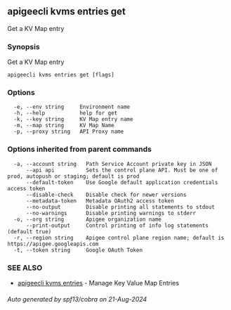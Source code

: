 ## apigeecli kvms entries get

Get a KV Map entry

### Synopsis

Get a KV Map entry

```
apigeecli kvms entries get [flags]
```

### Options

```
  -e, --env string     Environment name
  -h, --help           help for get
  -k, --key string     KV Map entry name
  -m, --map string     KV Map Name
  -p, --proxy string   API Proxy name
```

### Options inherited from parent commands

```
  -a, --account string   Path Service Account private key in JSON
      --api api          Sets the control plane API. Must be one of prod, autopush or staging; default is prod
      --default-token    Use Google default application credentials access token
      --disable-check    Disable check for newer versions
      --metadata-token   Metadata OAuth2 access token
      --no-output        Disable printing all statements to stdout
      --no-warnings      Disable printing warnings to stderr
  -o, --org string       Apigee organization name
      --print-output     Control printing of info log statements (default true)
  -r, --region string    Apigee control plane region name; default is https://apigee.googleapis.com
  -t, --token string     Google OAuth Token
```

### SEE ALSO

* [apigeecli kvms entries](apigeecli_kvms_entries.md)	 - Manage Key Value Map Entries

###### Auto generated by spf13/cobra on 21-Aug-2024
